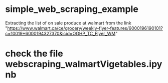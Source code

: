 # simple_web_scraping_example
Extracting the list of on sale produce at walmart from the link "https://www.walmart.ca/ce/grocery/weekly-flyer-features/6000196190101?c=10019+6000194327370&icid=OGHP_TC_Flyer_WM"

# check the file webscraping_walmartVigetables.ipynb 
